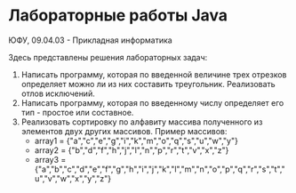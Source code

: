 # Лабораторные работы Java
ЮФУ, 09.04.03 - Прикладная информатика

Здесь представлены решения лабораторных задач:
1) Написать программу, которая по введенной величине трех отрезков определяет можно ли из них составить треугольник. Реализовать отлов исключений.
2) Написать программу, которая по введенному числу определяет его тип - простое или составное.
3) Реализовать сортировку по алфавиту массива полученного из элементов двух других массивов.
  Пример массивов:
   - array1 = {"a","c","e","g","i","k","m","o","q","s","u","w","y"}
   - array2 = {"b","d","f","h","j","l","n","p","r","t","v","x","z"}
   - array3 = {"a","b","c","d","e","f","g","h","i","j","k","l","m","n","o","p","q","r","s","t","u","v","w","x","y","z"}
